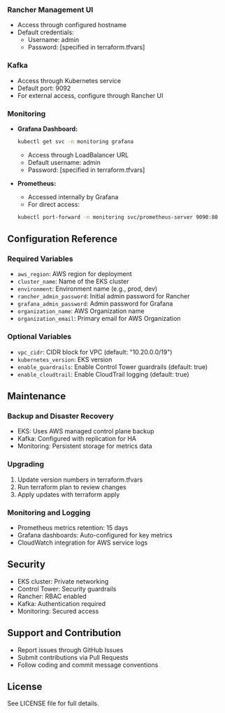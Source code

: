 
### Rancher Management UI
- Access through configured hostname
- Default credentials:
    - Username: admin
    - Password: [specified in terraform.tfvars]

### Kafka
- Access through Kubernetes service
- Default port: 9092
- For external access, configure through Rancher UI

### Monitoring
- **Grafana Dashboard:**
  ```bash
  kubectl get svc -n monitoring grafana
  ```
    - Access through LoadBalancer URL
    - Default username: admin
    - Password: [specified in terraform.tfvars]

- **Prometheus:**
    - Accessed internally by Grafana
    - For direct access:
  ```bash
  kubectl port-forward -n monitoring svc/prometheus-server 9090:80
  ```

## Configuration Reference

### Required Variables
- `aws_region`: AWS region for deployment
- `cluster_name`: Name of the EKS cluster
- `environment`: Environment name (e.g., prod, dev)
- `rancher_admin_password`: Initial admin password for Rancher
- `grafana_admin_password`: Admin password for Grafana
- `organization_name`: AWS Organization name
- `organization_email`: Primary email for AWS Organization

### Optional Variables
- `vpc_cidr`: CIDR block for VPC (default: "10.20.0.0/19")
- `kubernetes_version`: EKS version
- `enable_guardrails`: Enable Control Tower guardrails (default: true)
- `enable_cloudtrail`: Enable CloudTrail logging (default: true)

## Maintenance

### Backup and Disaster Recovery
- EKS: Uses AWS managed control plane backup
- Kafka: Configured with replication for HA
- Monitoring: Persistent storage for metrics data

### Upgrading
1. Update version numbers in terraform.tfvars
2. Run terraform plan to review changes
3. Apply updates with terraform apply

### Monitoring and Logging
- Prometheus metrics retention: 15 days
- Grafana dashboards: Auto-configured for key metrics
- CloudWatch integration for AWS service logs

## Security

- EKS cluster: Private networking
- Control Tower: Security guardrails
- Rancher: RBAC enabled
- Kafka: Authentication required
- Monitoring: Secured access

## Support and Contribution

- Report issues through GitHub Issues
- Submit contributions via Pull Requests
- Follow coding and commit message conventions

## License

See LICENSE file for full details.